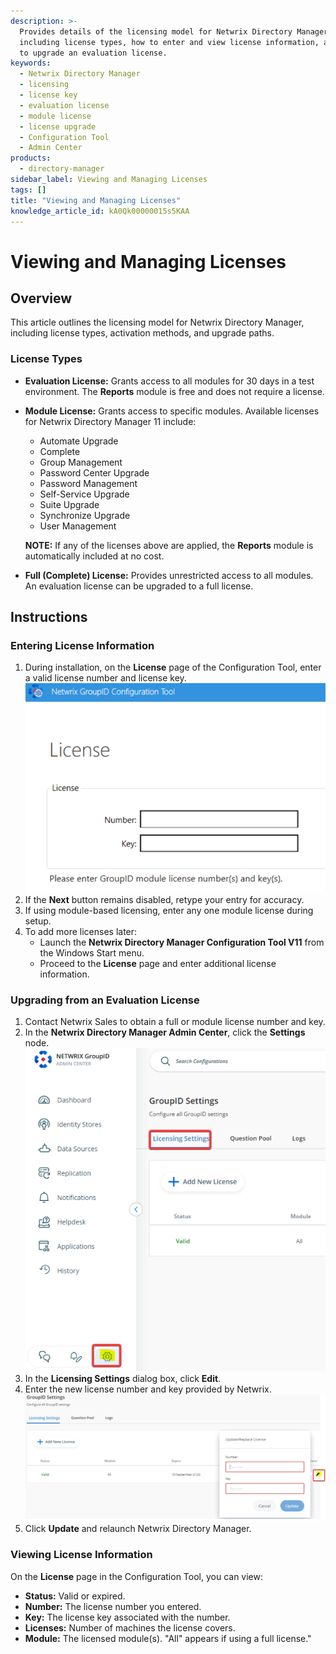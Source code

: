```yaml
---
description: >-
  Provides details of the licensing model for Netwrix Directory Manager,
  including license types, how to enter and view license information, and steps
  to upgrade an evaluation license.
keywords:
  - Netwrix Directory Manager
  - licensing
  - license key
  - evaluation license
  - module license
  - license upgrade
  - Configuration Tool
  - Admin Center
products:
  - directory-manager
sidebar_label: Viewing and Managing Licenses
tags: []
title: "Viewing and Managing Licenses"
knowledge_article_id: kA0Qk00000015s5KAA
---
```


# Viewing and Managing Licenses

## Overview

This article outlines the licensing model for Netwrix Directory Manager, including license types, activation methods, and upgrade paths.

### License Types

- **Evaluation License:** Grants access to all modules for 30 days in a test environment. The **Reports** module is free and does not require a license.
- **Module License:** Grants access to specific modules. Available licenses for Netwrix Directory Manager 11 include:
  - Automate Upgrade
  - Complete
  - Group Management
  - Password Center Upgrade
  - Password Management
  - Self-Service Upgrade
  - Suite Upgrade
  - Synchronize Upgrade
  - User Management

  **NOTE:** If any of the licenses above are applied, the **Reports** module is automatically included at no cost.
- **Full (Complete) License:** Provides unrestricted access to all modules. An evaluation license can be upgraded to a full license.

## Instructions

### Entering License Information

1. During installation, on the **License** page of the Configuration Tool, enter a valid license number and license key.  
   ![Config Tool](images/ka0Qk000000DSHp_0EMQk00000C1NoU.png)
2. If the **Next** button remains disabled, retype your entry for accuracy.
3. If using module-based licensing, enter any one module license during setup.
4. To add more licenses later:
   - Launch the **Netwrix Directory Manager Configuration Tool V11** from the Windows Start menu.
   - Proceed to the **License** page and enter additional license information.

### Upgrading from an Evaluation License

1. Contact Netwrix Sales to obtain a full or module license number and key.
2. In the **Netwrix Directory Manager Admin Center**, click the **Settings** node.  
   ![Settings](images/ka0Qk000000DSHp_0EMQk00000C1GiC.png)
3. In the **Licensing Settings** dialog box, click **Edit**.
4. Enter the new license number and key provided by Netwrix.  
   ![Edit in License Settings](images/ka0Qk000000DSHp_0EMQk00000C1Nq7.png)
5. Click **Update** and relaunch Netwrix Directory Manager.

### Viewing License Information

On the **License** page in the Configuration Tool, you can view:

- **Status:** Valid or expired.
- **Number:** The license number you entered.
- **Key:** The license key associated with the number.
- **Licenses:** Number of machines the license covers.
- **Module:** The licensed module(s). "All" appears if using a full license."
